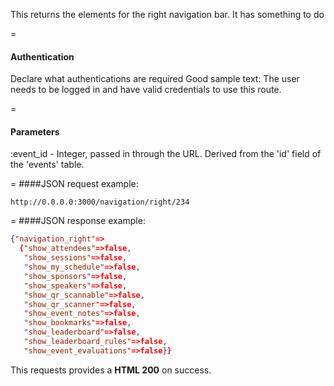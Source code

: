 <!-- --- title: GET /navigation/right/:event_id -->

This returns the elements for the right navigation bar. It has something to do 

=
#### Authentication

Declare what authentications are required
Good sample text: The user needs to be logged in and have valid credentials to use this route.

=
#### Parameters

:event_id - Integer, passed in through the URL. Derived from the 'id' field of the 'events' table.

=
####JSON request example:
```
http://0.0.0.0:3000/navigation/right/234
```

=
####JSON response example:

```json
{"navigation_right"=>
  {"show_attendees"=>false,
   "show_sessions"=>false,
   "show_my_schedule"=>false,
   "show_sponsors"=>false,
   "show_speakers"=>false,
   "show_qr_scannable"=>false,
   "show_qr_scanner"=>false,
   "show_event_notes"=>false,
   "show_bookmarks"=>false,
   "show_leaderboard"=>false,
   "show_leaderboard_rules"=>false,
   "show_event_evaluations"=>false}}
```

This requests provides a <strong>HTML 200</strong> on success.